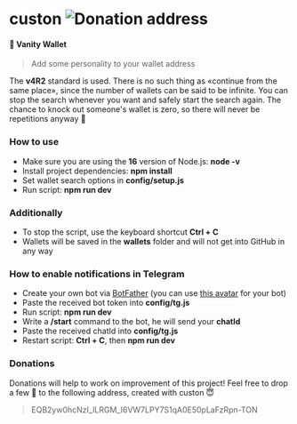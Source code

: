 # custon ![Donation address](https://img.shields.io/badge/Donate-EQB2yw0hcNzI__lLRGM__I6VW7LPY7S1qA0E50pLaFzRpn--TON-informational?style=flat&logo=data.ai&labelColor=303d50&logoColor=white&color=475a75)

#### 💎 Vanity Wallet
> Add some personality to your wallet address 

The **v4R2** standard is used. There is no such thing as «continue from the same place», since the number of wallets can be said to be infinite. You can stop the search whenever you want and safely start the search again. The chance to knock out someone's wallet is zero, so there will never be repetitions anyway 👀

### How to use
- Make sure you are using the **16** version of Node.js: **node -v**
- Install project dependencies: **npm install**
- Set wallet search options in **config/setup.js**
- Run script: **npm run dev**

### Additionally
- To stop the script, use the keyboard shortcut **Ctrl + C**
- Wallets will be saved in the **wallets** folder and will not get into GitHub in any way

### How to enable notifications in Telegram
- Create your own bot via [BotFather](https://t.me/BotFather) (you can use [this avatar](https://github.com/TON-NFT/custon/blob/main/assets/bot-avatar.png) for your bot)
- Paste the received bot token into **config/tg.js**
- Run script: **npm run dev**
- Write a **/start** command to the bot, he will send your **chatId**
- Paste the received chatId into **config/tg.js**
- Restart script: **Ctrl + C**, then **npm run dev**

### Donations
Donations will help to work on improvement of this project! Feel free to drop a few 💎 to the following address, created with custon 😇

> EQB2yw0hcNzI_lLRGM_I6VW7LPY7S1qA0E50pLaFzRpn-TON
